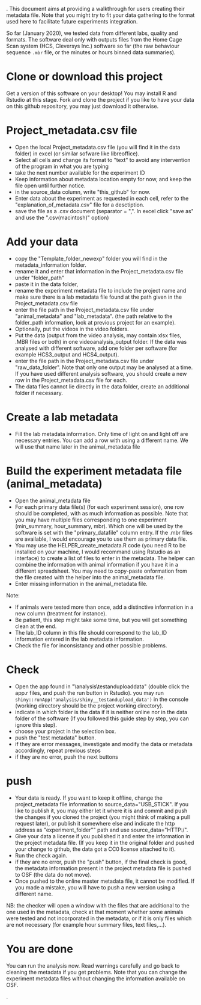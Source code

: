 .
This document aims at providing a walkthrough for users creating their metadata file. Note that you might try to fit your data gathering to the format used here to facilitate future experiments integration.

So far (January 2020), we tested data from different labs, quality and formats.  The software deal only with outputs files from the Home Cage Scan system (HCS, Cleversys Inc.) software so far (the raw behaviour sequence `.mbr` file, or the minutes or hours binned data summaries). 

#  Clone or download this project

Get a version of this software on your desktop! You may install R and Rstudio at this stage. Fork and clone the project if you like to have your data on this github repository, you may just download it otherwise.

#  Project_metadata.csv file

- Open the local Project_metadata.csv file (you will find it in the data folder) in excel (or similar sofware like libreoffice).
- Select all cells and change its format to "text" to avoid any intervention of the program in what you are typing
- take the next number available for the experiment ID
- Keep information about metadata location empty for now, and keep the file open until further notice.
- in the source_data column, write "this_github" for now.
- Enter data about the experiment as requested in each cell, refer to the "explanation_of_metadata.csv" file for a desctiption. 
- save the file as a .csv document (separator = ",". In excel click "save as" and use the ".csv(macintosh)" option)


# Add your data

- copy the "Template_folder_newexp" folder you will find in the metadata_information folder.
- rename it and enter that information in the Project_metadata.csv file under "folder_path"
- paste it in the data folder,
- rename the experiment metadata file to include the project name and make sure there is a lab metadata file found at the path given in the Project_metadata.csv file
-  enter the file path in the Project_metadata.csv file under "animal_metadata" and "lab_metadata". (the path relative to the folder_path information, look at previous project for an example).
- Optionally, put the videos in the video folders.
- Put the data (output from the video analysis, may contain xlsx files, .MBR files or both) in one videoanalysis_output folder. If the data was analysed with different software, add one folder per software (for example HCS3_output and HCS4_output).  
- enter the file path in the Project_metadata.csv file under "raw_data_folder". Note that only one output may be analysed at a time. If you have used different analysis software, you should create a new row in the Project_metadata.csv file for each.
- The data files cannot lie directly in the data folder, create an additional folder if necessary.


# Create a lab metadata

- Fill the lab metadata information. Only time of light on and light off are necessary entries. You can add a row with using a different name. We will use that name later in the animal_metadata file

# Build the experiment metadata file (animal_metadata)

- Open the animal_metadata file
- For each primary data file(s) (for each experiment session), one row should be completed, with as much information as possible. Note that you may have multiple files corresponding to one experiment (min_summary, hour_summary, mbr). Which one will be used by the software is set with the "primary_datafile" column entry. If the .mbr files are available, I would encourage you to use them as primary data file.
- You may use the HELPER_create_metadata.R code (you need R to be installed on your machine, I would recommand using Rstudio as an interface) to create a list of files to enter in the metadata. The helper can combine the information with animal information if you have it in a different spreadsheet. You may need to copy-paste onformation from the file created with the helper into the animal_metadata file.
- Enter missing information in the animal_metadata file.

Note:
- If animals were tested more than once, add a distinctive information in a new column (treatment for instance).
- Be patient, this step might take some time, but you will get something clean at the end.
- The lab_ID column in this file should correspond to the lab_ID information entered in the lab metadata information. 
- Check the file for inconsistancy and other possible problems.


# Check

- Open the app found in "\analysis\testanduploaddata" (double click the app.r files, and push the run button in Rstudio). you may run `shiny::runApp('analysis/shiny__testandupload_data')` in the console (working directory should be the project working directory).
- indicate in which folder is the data if it is neither online nor in the data folder of the software (If you followed this guide step by step, you can ignore this step).
- choose your project in the selection box.
- push the "test metadata" button.
- if they are error messages, investigate and modify the data or metadata accordingly, repeat previous steps
- if they are no error, push the next buttons

# push

- Your data is ready. If you want to keep it offline, change the project_metadata file information to source_data="USB_STICK". If you like to publish it, you may either let it where it is and commit and push the changes if you cloned the project (you might think of making a pull request later), or publish it somewhere else and indicate the http address as "experiment_folder"" path and use source_data="HTTP:/".
- Give your data a license if you published it and enter the information in the project metadata file. (If you keep it in the original folder and pushed your change to github, the data got a CC0 license attached to it).
- Run the check again.
- if they are no error, push the "push" button, if the final check is good, the metadata information present in the project metadata file is pushed to OSF (the data do not move).
- Once pushed to the online master metadata file, it cannot be modified. If you made a mistake, you will have to push a new version using a different name.

NB: the checker will open a window with the files that are additional to the one used in the metadata, check at that moment whether some animals were tested and not incorporated in the metadata, or if it is only files which are not necessary (for example hour summary files, text files,...).

# You are done

You can run the analysis now. Read warnings carefully and go back to cleaning the metadata if you get problems. Note that you can change the experiment metadata files without changing the information available on OSF.


.
